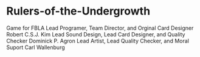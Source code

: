 # Rulers-of-the-Undergrowth
 Game for FBLA
 Lead Programer, Team Director, and Orginal Card Designer Robert C.S.J. Kim
 Lead Sound Design, Lead Card Designer, and Quality Checker Dominick P. Agron
 Lead Artist, Lead Quality Checker, and Moral Suport Carl Wallenburg
